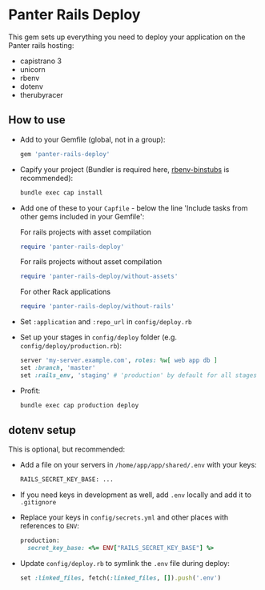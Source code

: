 # Panter Rails Deploy

This gem sets up everything you need to deploy your application on the Panter rails hosting:

- capistrano 3
- unicorn
- rbenv
- dotenv
- therubyracer

## How to use

- Add to your Gemfile (global, not in a group):
  ```ruby
  gem 'panter-rails-deploy'
  ```

- Capify your project (Bundler is required here, [rbenv-binstubs](https://github.com/ianheggie/rbenv-binstubs) is recommended):
  ```sh
  bundle exec cap install
  ```

- Add one of these to your `Capfile` - below the line 'Include tasks from other gems included in your Gemfile':
  
  For rails projects with asset compilation

  ```ruby
  require 'panter-rails-deploy'
  ```

  For rails projects without asset compilation

  ```ruby
  require 'panter-rails-deploy/without-assets'
  ```

  For other Rack applications
  
  ```ruby
  require 'panter-rails-deploy/without-rails'
  ```

- Set `:application` and `:repo_url` in `config/deploy.rb`

- Set up your stages in `config/deploy` folder (e.g. `config/deploy/production.rb`):
  ```ruby
  server 'my-server.example.com', roles: %w[ web app db ]
  set :branch, 'master'
  set :rails_env, 'staging' # 'production' by default for all stages
  ```

- Profit:
  ```sh
  bundle exec cap production deploy
  ```

## dotenv setup

This is optional, but recommended:

- Add a file on your servers in `/home/app/app/shared/.env` with your keys:
  ```sh
  RAILS_SECRET_KEY_BASE: ...
  ```

- If you need keys in development as well, add `.env` locally and add it to `.gitignore`

- Replace your keys in `config/secrets.yml` and other places with references to `ENV`:
  ```ruby
  production:
    secret_key_base: <%= ENV["RAILS_SECRET_KEY_BASE"] %>
  ```

- Update `config/deploy.rb` to symlink the `.env` file during deploy:
  ```ruby
  set :linked_files, fetch(:linked_files, []).push('.env')
  ```
